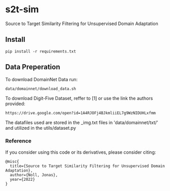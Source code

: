 # s2t-sim

Source to Target Similarity Filtering for Unsupervised Domain Adaptation

## Install

`pip install -r requirements.txt`

## Data Preperation

To download DomainNet Data run:

`data/domainnet/download_data.sh`

To download Digit-Five Dataset, reffer to [1] or use the link the authors provided:

`https://drive.google.com/open?id=1A4RJOFj4BJkmliiEL7g9WzNIDUHLxfmm`

The datafiles used are stored in the \_img.txt files in 'data/domainnet/txt/' and utilized in the utils/dataset.py

### Reference

If you consider using this code or its derivatives, please consider citing:

```
@misc{
  title={Source to Target Similarity Filtering for Unsupervised Domain Adaptation},
  author={Noll, Jonas},
  year={2022}
}
```
